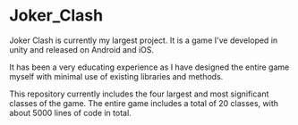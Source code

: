 # Joker_Clash
Joker Clash is currently my largest project. It is a game I've developed in unity and released on Android and iOS. 

It has been a very educating experience as I have designed the entire game myself with minimal use of existing libraries and methods.

This repository currently includes the four largest and most significant classes of the game. The entire game includes a total of 20 classes, with about 5000 lines of code in total. 
